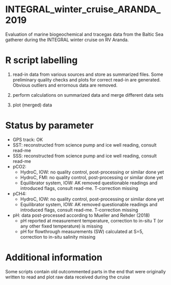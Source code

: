 # INTEGRAL_winter_cruise_ARANDA_2019
Evaluation of marine biogeochemical and tracegas data from the Baltic Sea gatherer during the INTEGRAL winter cruise on RV Aranda.

# R script labelling

1. read-in data from various sources and store as summarized files. Some preliminary quality checks and plots for correct read-in are generated. Obvious outliers and errornous data are removed.

2. perform calculations on summarized data and merge different data sets

3. plot (merged) data


# Status by parameter

* GPS track: OK
* SST: reconstructed from science pump and ice well reading, consult read-me
* SSS: reconstructed from science pump and ice well reading, consult read-me
* pCO2:
  + HydroC, IOW: no quality control, post-processing or similar done yet
  + HydroC, FMI: no quality control, post-processing or similar done yet
  + Equilibrator system, IOW: AK removed questionable readings and introduced flags, consult read-me. T-correction missing
* pCH4:
  + HydroC, IOW: no quality control, post-processing or similar done yet
  + Equilibrator system, IOW: AK removed questionable readings and introduced flags, consult read-me. T-correction missing
* pH: data post-processed according to Mueller and Rehder (2018)
  + pH reported at measurement temperature, correction to in-situ T (or any other fixed temperature) is missing
  + pH for flowthrough measurements (SW) calculated at S=5, correction to in-situ salinity missing



# Additional information

Some scripts contain old outcommented parts in the end that were originally written to read and plot raw data received during the cruise
